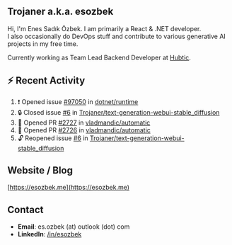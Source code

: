 ##  Trojaner a.k.a. esozbek
Hi, I'm Enes Sadık Özbek. I am primarily a React & .NET developer.  
I also occasionally do DevOps stuff and contribute to various generative AI projects in my free time.

Currently working as Team Lead Backend Developer at [Hubtic](https://hubtic.com/).

## :zap: Recent Activity

<!--START_SECTION:activity-->
1. ❗ Opened issue [#97050](https://github.com/dotnet/runtime/issues/97050) in [dotnet/runtime](https://github.com/dotnet/runtime)
2. 🔒 Closed issue [#6](https://github.com/Trojaner/text-generation-webui-stable_diffusion/issues/6) in [Trojaner/text-generation-webui-stable_diffusion](https://github.com/Trojaner/text-generation-webui-stable_diffusion)
3. 💪 Opened PR [#2727](https://github.com/vladmandic/automatic/pull/2727) in [vladmandic/automatic](https://github.com/vladmandic/automatic)
4. 💪 Opened PR [#2726](https://github.com/vladmandic/automatic/pull/2726) in [vladmandic/automatic](https://github.com/vladmandic/automatic)
5. 🔓 Reopened issue [#6](https://github.com/Trojaner/text-generation-webui-stable_diffusion/issues/6) in [Trojaner/text-generation-webui-stable_diffusion](https://github.com/Trojaner/text-generation-webui-stable_diffusion)
<!--END_SECTION:activity-->

## Website / Blog
[https://esozbek.me](https://esozbek.me)

## Contact
- **Email**: es.ozbek (at) outlook (dot) com
- **LinkedIn**: [/in/esozbek](https://linkedin.com/in/esozbek)
